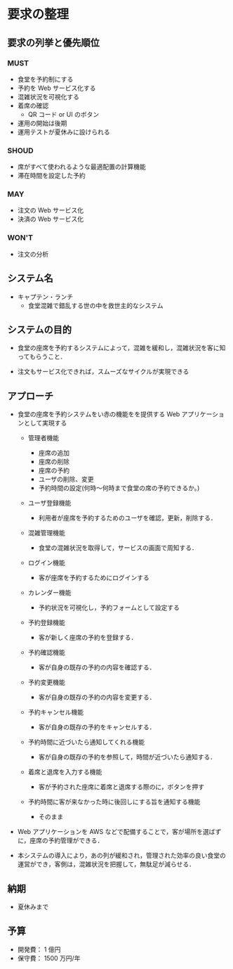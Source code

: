 # 要求の整理

## 要求の列挙と優先順位

### MUST

- 食堂を予約制にする
- 予約を Web サービス化する
- 混雑状況を可視化する
- 着席の確認
  - QR コード or UI のボタン
- 運用の開始は後期
- 運用テストが夏休みに設けられる

### SHOUD

- 席がすべて使われるような最適配置の計算機能
- 滞在時間を設定した予約

### MAY

- 注文の Web サービス化
- 決済の Web サービス化

### WON'T

- 注文の分析

## システム名

- キャプテン・ランチ
  - 食堂混雑で錯乱する世の中を救世主的なシステム

## システムの目的

- 食堂の座席を予約するシステムによって，混雑を緩和し，混雑状況を客に知ってもらうこと．

- 注文もサービス化できれば，スムーズなサイクルが実現できる

## アプローチ

- 食堂の座席を予約システムをい赤の機能をを提供する Web アプリケーションとして実現する

  - 管理者機能
    - 座席の追加
    - 座席の削除
    - 座席の予約
    - ユーザの削除、変更
    - 予約時間の設定(何時～何時まで食堂の席の予約できるか。)

  - ユーザ登録機能

    - 利用者が座席を予約するためのユーザを確認，更新，削除する．

  - 混雑管理機能

    - 食堂の混雑状況を取得して，サービスの画面で周知する．

  - ログイン機能

    - 客が座席を予約するためにログインする

  - カレンダー機能

    - 予約状況を可視化し，予約フォームとして設定する

  - 予約登録機能

    - 客が新しく座席の予約を登録する．

  - 予約確認機能

    - 客が自身の既存の予約の内容を確認する．

  - 予約変更機能

    - 客が自身の既存の予約の内容を変更する．

  - 予約キャンセル機能

    - 客が自身の既存の予約をキャンセルする．

  - 予約時間に近づいたら通知してくれる機能

    - 客が自身の既存の予約を参照して，時間が近づいたら通知する．

  - 着席と退席を入力する機能

    - 客が予約された座席に着席と退席する際のに，ボタンを押す

  - 予約時間に客が来なかった時に後回しにする旨を通知する機能
    - そのまま

- Web アプリケーションを AWS などで配備することで，客が場所を選ばずに，座席の予約管理ができる．
- 本システムの導入により，あの列が緩和され，管理された効率の良い食堂の運営ができ，客側は，混雑状況を把握して，無駄足が減らせる．

## 納期

- 夏休みまで

## 予算

- 開発費： 1 億円
- 保守費： 1500 万円/年

